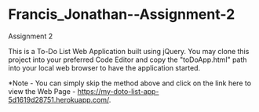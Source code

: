 # Francis_Jonathan--Assignment-2
Assignment 2

This is a To-Do List Web Application built using jQuery. You may clone this project into your preferred Code Editor and copy the "toDoApp.html" path into your local web browser to have the application started.

*Note - You can simply skip the method above and click on the link here to view the Web Page - https://my-doto-list-app-5d1619d28751.herokuapp.com/.
